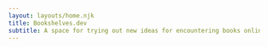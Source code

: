 ```yaml
---
layout: layouts/home.njk
title: Bookshelves.dev
subtitle: A space for trying out new ideas for encountering books online.
---
```

